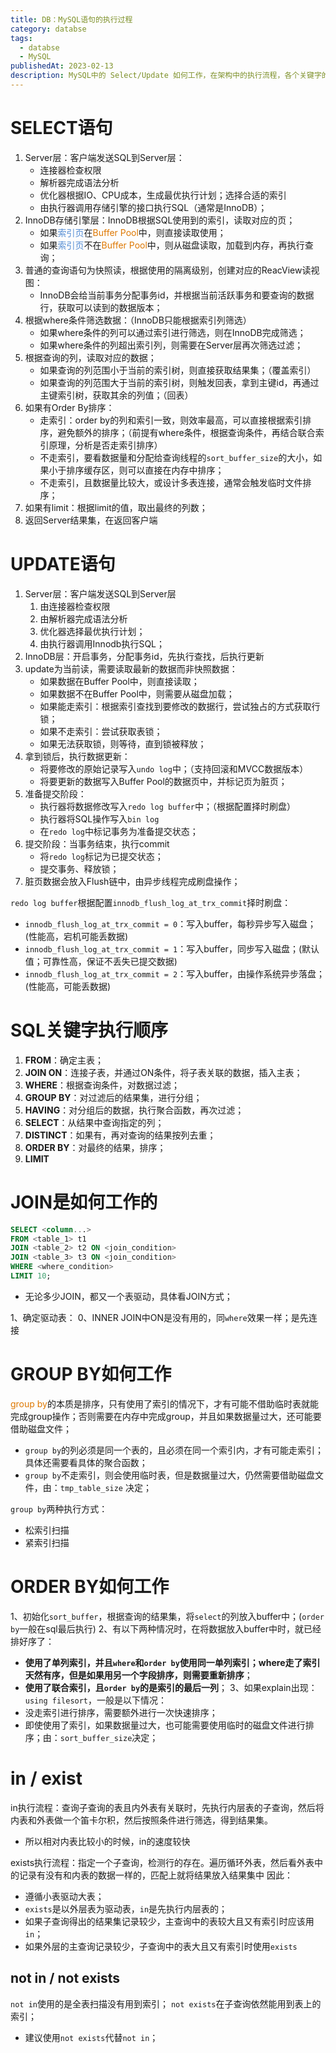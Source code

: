 ```yaml
---
title: DB：MySQL语句的执行过程
category: databse
tags:
  - databse
  - MySQL
publishedAt: 2023-02-13
description: MySQL中的 Select/Update 如何工作，在架构中的执行流程，各个关键字的执行顺序和方式
---
```


# SELECT语句

1. Server层：客户端发送SQL到Server层：
	- 连接器检查权限
	- 解析器完成语法分析
	- 优化器根据IO、CPU成本，生成最优执行计划；选择合适的索引
	- 由执行器调用存储引擎的接口执行SQL（通常是InnoDB）；
2. InnoDB存储引擎层：InnoDB根据SQL使用到的索引，读取对应的页；
	- 如果<font color="#548dd4">索引页</font>在<font color="#de7802">Buffer Pool</font>中，则直接读取使用；
	- 如果<font color="#548dd4">索引页</font>不在<font color="#de7802">Buffer Pool</font>中，则从磁盘读取，加载到内存，再执行查询；
3. 普通的查询语句为快照读，根据使用的隔离级别，创建对应的ReacView读视图：
	- InnoDB会给当前事务分配事务id，并根据当前活跃事务和要查询的数据行，获取可以读到的数据版本；
4. 根据where条件筛选数据：（InnoDB只能根据索引列筛选）
	- 如果where条件的列可以通过索引进行筛选，则在InnoDB完成筛选；
	- 如果where条件的列超出索引列，则需要在Server层再次筛选过滤；
5. 根据查询的列，读取对应的数据；
	- 如果查询的列范围小于当前的索引树，则直接获取结果集；（覆盖索引）
	- 如果查询的列范围大于当前的索引树，则触发回表，拿到主键id，再通过主键索引树，获取其余的列值；（回表）
6. 如果有Order By排序：
	- 走索引：order by的列和索引一致，则效率最高，可以直接根据索引排序，避免额外的排序；（前提有where条件，根据查询条件，再结合联合索引原理，分析是否走索引排序）
	- 不走索引，要看数据量和分配给查询线程的`sort_buffer_size`的大小，如果小于排序缓存区，则可以直接在内存中排序；
	- 不走索引，且数据量比较大，或设计多表连接，通常会触发临时文件排序；
7. 如果有limit：根据limit的值，取出最终的列数；
8. 返回Server结果集，在返回客户端

# UPDATE语句

1. Server层：客户端发送SQL到Server层
	1. 由连接器检查权限
	2. 由解析器完成语法分析
	3. 优化器选择最优执行计划；
	4. 由执行器调用Innodb执行SQL；
2. InnoDB层：开启事务，分配事务id，先执行查找，后执行更新
3. update为当前读，需要读取最新的数据而非快照数据：
	- 如果数据在Buffer Pool中，则直接读取；
	- 如果数据不在Buffer Pool中，则需要从磁盘加载；
	- 如果能走索引：根据索引查找到要修改的数据行，尝试独占的方式获取行锁；
	- 如果不走索引：尝试获取表锁；
	- 如果无法获取锁，则等待，直到锁被释放；
4. 拿到锁后，执行数据更新：
	- 将要修改的原始记录写入`undo log`中；（支持回滚和MVCC数据版本）
	- 将要更新的数据写入Buffer Pool的数据页中，并标记页为脏页；
5. 准备提交阶段：
	- 执行器将数据修改写入`redo log buffer`中；（根据配置择时刷盘）
	- 执行器将SQL操作写入`bin log`
	- 在`redo log`中标记事务为准备提交状态；
6. 提交阶段：当事务结束，执行commit
	- 将`redo log`标记为已提交状态；
	- 提交事务、释放锁；
7. 脏页数据会放入Flush链中，由异步线程完成刷盘操作；

`redo log buffer`根据配置`innodb_flush_log_at_trx_commit`择时刷盘：
- `innodb_flush_log_at_trx_commit = 0`：写入buffer，每秒异步写入磁盘；(性能高，宕机可能丢数据)
- `innodb_flush_log_at_trx_commit = 1`：写入buffer，同步写入磁盘；(默认值；可靠性高，保证不丢失已提交数据)
- `innodb_flush_log_at_trx_commit = 2`：写入buffer，由操作系统异步落盘；(性能高，可能丢数据)

# SQL关键字执行顺序

1. **FROM**：确定主表；
2. **JOIN ON**：连接子表，并通过ON条件，将子表关联的数据，插入主表；
3. **WHERE**：根据查询条件，对数据过滤；
4. **GROUP BY**：对过滤后的结果集，进行分组；
5. **HAVING**：对分组后的数据，执行聚合函数，再次过滤；
6. **SELECT**：从结果中查询指定的列；
7. **DISTINCT**：如果有，再对查询的结果按列去重；
8. **ORDER BY**：对最终的结果，排序；
9. **LIMIT**

# JOIN是如何工作的

```sql
SELECT <column...>
FROM <table_1> t1
JOIN <table_2> t2 ON <join_condition>
JOIN <table_3> t3 ON <join_condition>
WHERE <where_condition>
LIMIT 10;
```

- 无论多少JOIN，都又一个表驱动，具体看JOIN方式；

1、确定驱动表：
0、INNER JOIN中ON是没有用的，同`where`效果一样；是先连接
# GROUP BY如何工作

<font color="#de7802">group by</font>的本质是排序，只有使用了索引的情况下，才有可能不借助临时表就能完成group操作；否则需要在内存中完成group，并且如果数据量过大，还可能要借助磁盘文件；
- `group by`的列必须是同一个表的，且必须在同一个索引内，才有可能走索引；具体还需要看具体的聚合函数；
- `group by`不走索引，则会使用临时表，但是数据量过大，仍然需要借助磁盘文件，由：`tmp_table_size` 决定；

`group by`两种执行方式：
- 松索引扫描
- 紧索引扫描

# ORDER BY如何工作

1、初始化`sort_buffer`，根据查询的结果集，将`select`的列放入buffer中；(`order by`一般在sql最后执行)
2、有以下两种情况时，在将数据放入buffer中时，就已经排好序了：
- **使用了单列索引，并且`where`和`order by`使用同一单列索引；where走了索引天然有序，但是如果用另一个字段排序，则需要重新排序**；
- **使用了联合索引，且`order by`的是索引的最后一列**；
3、如果explain出现：`using filesort`，一般是以下情况：
- 没走索引进行排序，需要额外进行一次快速排序；
- 即使使用了索引，如果数据量过大，也可能需要使用临时的磁盘文件进行排序；由：`sort_buffer_size`决定；

# in / exist

in执行流程：查询子查询的表且内外表有关联时，先执行内层表的子查询，然后将内表和外表做一个笛卡尔积，然后按照条件进行筛选，得到结果集。
- 所以相对内表比较小的时候，in的速度较快

exists执行流程：指定一个子查询，检测行的存在。遍历循环外表，然后看外表中的记录有没有和内表的数据一样的，匹配上就将结果放入结果集中
因此：
- 遵循小表驱动大表；
- `exists`是以外层表为驱动表，`in`是先执行内层表的；
- 如果子查询得出的结果集记录较少，主查询中的表较大且又有索引时应该用`in`；
- 如果外层的主查询记录较少，子查询中的表大且又有索引时使用`exists`

## not in / not exists

`not in`使用的是全表扫描没有用到索引；
`not exists`在子查询依然能用到表上的索引；
- 建议使用`not exists`代替`not in`；
